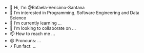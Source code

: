 - 👋 Hi, I’m @Rafaela-Vericimo-Santana
- 👀 I’m interested in Programming, Software Engineering and Data Science
- 🌱 I’m currently learning ...
- 💞️ I’m looking to collaborate on ...
- 📫 How to reach me ...
- 😄 Pronouns: ...
- ⚡ Fun fact: ...

<!---
Rafaela-Vericimo-Santana/Rafaela-Vericimo-Santana is a ✨ special ✨ repository because its `README.md` (this file) appears on your GitHub profile.
You can click the Preview link to take a look at your changes.
--->

